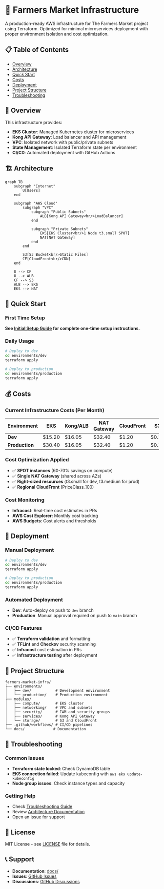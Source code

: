 # 🌾 Farmers Market Infrastructure

A production-ready AWS infrastructure for The Farmers Market project using Terraform. Optimized for minimal microservices deployment with proper environment isolation and cost optimization.

## 📋 Table of Contents

- [Overview](#-overview)
- [Architecture](#️-architecture)
- [Quick Start](#-quick-start)
- [Costs](#-costs)
- [Deployment](#-deployment)
- [Project Structure](#-project-structure)
- [Troubleshooting](#-troubleshooting)

## 🎯 Overview

This infrastructure provides:

- **EKS Cluster**: Managed Kubernetes cluster for microservices
- **Kong API Gateway**: Load balancer and API management
- **VPC**: Isolated network with public/private subnets
- **State Management**: Isolated Terraform state per environment
- **CI/CD**: Automated deployment with GitHub Actions

## 🏗️ Architecture

```mermaid
graph TB
    subgraph "Internet"
        U[Users]
    end
    
    subgraph "AWS Cloud"
        subgraph "VPC"
            subgraph "Public Subnets"
                ALB[Kong API Gateway<br/>LoadBalancer]
            end
            
            subgraph "Private Subnets"
                EKS[EKS Cluster<br/>1 Node t3.small SPOT]
                NAT[NAT Gateway]
            end
        end
        
        S3[S3 Bucket<br/>Static Files]
        CF[CloudFront<br/>CDN]
    end
    
    U --> CF
    U --> ALB
    CF --> S3
    ALB --> EKS
    EKS --> NAT
```

## 🚀 Quick Start

### First Time Setup
**See [Initial Setup Guide](docs/INITIAL_SETUP.md) for complete one-time setup instructions.**

### Daily Usage
```bash
# Deploy to dev
cd environments/dev
terraform apply

# Deploy to production  
cd environments/production
terraform apply
```

## 💰 Costs

### Current Infrastructure Costs (Per Month)

| Environment | EKS | Kong/ALB | NAT Gateway | CloudFront | S3 | **Total/Month** |
|-------------|-----|----------|-------------|------------|----|-----------| 
| **Dev** | $15.20 | $16.05 | $32.40 | $1.20 | $0.38 | **$53.23** |
| **Production** | $30.40 | $16.05 | $32.40 | $1.20 | $0.38 | **$80.43** |

### Cost Optimization Applied
- ✅ **SPOT instances** (60-70% savings on compute)
- ✅ **Single NAT Gateway** (shared across AZs)
- ✅ **Right-sized resources** (t3.small for dev, t3.medium for prod)
- ✅ **Regional CloudFront** (PriceClass_100)

### Cost Monitoring
- **Infracost**: Real-time cost estimates in PRs
- **AWS Cost Explorer**: Monthly cost tracking
- **AWS Budgets**: Cost alerts and thresholds

## 🚀 Deployment

### Manual Deployment
```bash
# Deploy to dev
cd environments/dev
terraform apply

# Deploy to production
cd environments/production
terraform apply
```

### Automated Deployment
- **Dev**: Auto-deploy on push to `dev` branch
- **Production**: Manual approval required on push to `main` branch

### CI/CD Features
- ✅ **Terraform validation** and formatting
- ✅ **TFLint** and **Checkov** security scanning
- ✅ **Infracost** cost estimation in PRs
- ✅ **Infrastructure testing** after deployment

## 📁 Project Structure

```
farmers-market-infra/
├── environments/
│   ├── dev/           # Development environment
│   └── production/    # Production environment
├── modules/
│   ├── compute/       # EKS cluster
│   ├── networking/    # VPC and subnets
│   ├── security/      # IAM and security groups
│   ├── services/      # Kong API Gateway
│   └── storage/       # S3 and CloudFront
├── .github/workflows/ # CI/CD pipelines
└── docs/             # Documentation
```

## 🔧 Troubleshooting

### Common Issues
- **Terraform state locked**: Check DynamoDB table
- **EKS connection failed**: Update kubeconfig with `aws eks update-kubeconfig`
- **Node group issues**: Check instance types and capacity

### Getting Help
- Check [Troubleshooting Guide](docs/TROUBLESHOOTING.md)
- Review [Architecture Documentation](docs/ARCHITECTURE.md)
- Open an issue for support

## 📄 License

MIT License - see [LICENSE](LICENSE) file for details.

## 📞 Support

- **Documentation**: [docs/](docs/)
- **Issues**: [GitHub Issues](https://github.com/vishwaraja/farmers-market-infra/issues)
- **Discussions**: [GitHub Discussions](https://github.com/vishwaraja/farmers-market-infra/discussions)